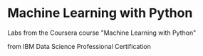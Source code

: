 # Machine Learning with Python

Labs from the Coursera course "Machine Learning with Python"

from IBM Data Science Professional Certification
